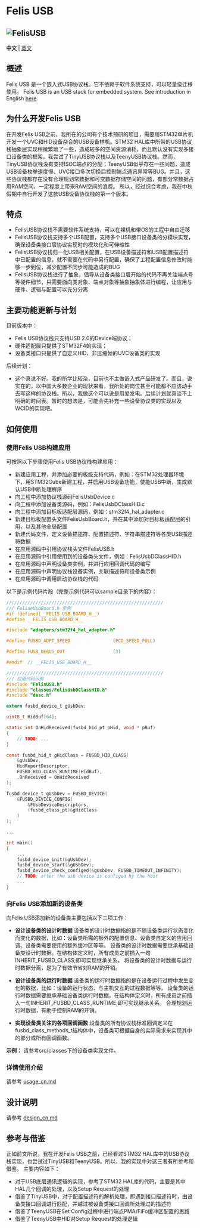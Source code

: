 # Felis USB
![FelisUSB](https://season-studio.github.io/logo/FelisUSB.png)
-----------
**中文** | [英文](./readme_en.md)


## 概述
Felis USB 是一个嵌入式USB协议栈。它不依赖于软件系统支持，可以轻量级迁移使用。
Felis USB is an USB stack for embedded system. See introduction in English [here](./readme_en.md).

## 为什么开发Felis USB
在开发Felis USB之前，我所在的公司有个技术预研的项目，需要用STM32单片机开发一个UVC和HID设备杂合的USB设备样机。STM32 HAL库中所带的USB协议栈抽象层实现稍微繁琐了一些，造成较多的空间资源消耗，而且默认没有实现多接口设备类的框架。我尝试了TinyUSB协议栈以及TeenyUSB协议栈。然而，TinyUSB协议栈没有支持ISOC端点的分配；TeenyUSB似乎存在一些问题，造成USB设备枚举速度慢、UVC接口多次切换后控制端点通讯异常等BUG。并且，这些协议栈都存在没有合理规划常数据和可变数据存储空间的问题，有部分常数据占用RAM空间，一定程度上带来RAM空间的浪费。
所以，经过综合考虑，我在中秋假期中自行开发了这款USB设备协议栈的第一个版本。

## 特点
- FelisUSB协议栈不需要软件系统支持，可以在裸机和带OS的工程中自由迁移
- FelisUSB协议栈支持多个USB配置，支持多个USB接口设备类的分模块实现，确保设备类接口层协议实现时的模块化和可伸缩性
- FelisUSB协议栈归一化USB相关配置，在USB设备描述符和USB配置描述符中已配置的信息，就不需要在代码中另行配置，确保了工程配置信息修改时能够一步到位，减少配置不同步可能造成的BUG
- FelisUSB协议栈进行了抽象，倡导从设备类接口层开始的代码不再关注端点号等硬件细节，只需要面向类对象、端点对象等抽象抽象体进行编程，让应用与硬件、逻辑与配置可以充分分离

## 主要功能更新与计划
目前版本中：
- Felis USB协议栈只支持USB 2.0的Device端协议；
- 硬件适配层只提供了STM32F4的实现；
- 设备类接口只提供了自定义HID、非压缩帧的UVC设备类的实现

后续计划：
- 这个真说不好。我的所学比较杂，目前也不主做嵌入式产品研发了。而且，说实在的，以中国大多数企业的现状来看，我所处的岗位甚至可能都不应该动手去写这样的协议栈。所以，我做这个可以说是用爱发电。后续计划就真谈不上明确的时间表。暂时的想法是，可能会先补充一些设备协议类的实现以及WCID的实现吧。

## 如何使用

### 使用Felis USB构建应用
可按照以下步骤使用Felis USB协议栈构建应用：
- 新建应用工程，并添加必要的板级支持代码，例如：在STM32处理器环境下，用STM32Cube新建工程，并启用USB设备功能，使能USB中断，生成默认USB中断处理程序
- 向工程中添加协议栈源码FelisUsbDevice.c
- 向工程中添加设备类源码，例如：FelisUsbDClassHID.c
- 向工程中添加目标板适配层源码，例如：stm32f4_hal_adapter.c
- 新建目标板配置头文件FelisUsbBoard.h，并在其中添加对目标板适配层的引用，以及其他全局配置
- 新建代码文件，定义设备描述符、配置描述符、字符串描述符等各类USB描述符数据
- 在应用源码中引用协议栈头文件FelisUSB.h
- 在应用源码中引用使用到的设备类头文件，例如：FelisUsbDClassHID.h
- 在应用源码中声明设备类实例，并进行应用回调代码的编写
- 在应用源码中声明协议栈设备实例，关联描述符和设备类示例
- 在应用源码中调用启动协议栈的代码

以下是示例代码片段（完整示例代码可以sample目录下的内容）：
``` C
///////////////////////////////////////////////////////////
/// FeliseUsbBoard.h 示例
#if	!defined(__FELIS_USB_BOARD_H__)
#define	__FELIS_USB_BOARD_H__

#include "adapters/stm32f4_hal_adapter.h"

#define FUSBD_ADPT_SPEED                (PCD_SPEED_FULL)

#define FUSB_DEBUG_OUT                  (3)

#endif	// __FELIS_USB_BOARD_H__

///////////////////////////////////////////////////////////
/// 应用代码示例
#include "FelisUSB.h"
#include "classes/FelisUsbDClassHID.h"
#include "desc.h"

extern fusbd_device_t gUsbDev;

uint8_t HidBuf[64];

static int OnHidReceived(fusbd_hid_pt pHid, void * pBuf)
{
	// TODO: ...
}

const fusbd_hid_t gHidClass = FUSBD_HID_CLASS(
	&gUsbDev,
	HidReportDescriptor, 
	FUSBD_HID_CLASS_RUNTIME(HidBuf),
	.OnReceived = OnHidReceived
);

fusbd_device_t gUsbDev = FUSBD_DEVICE(
	&FUSBD_DEVICE_CONFIG(
		&FUsbDeviceDescriptors,
		(fusbd_class_pt)&gHidClass
	)
);

...

int main()
{
	...
	fusbd_device_init(&gUsbDev);
	fusbd_device_start(&gUsbDev);
	fusbd_device_check_configed(&gUsbDev, FUSBD_TIMEOUT_INFINITY);
	// TODO: after the usb device is configed by the host
	...
}
```

### 向Felis USB添加新的设备类
向Felis USB添加新的设备类主要包括以下三项工作：
- **设计设备类的设计时数据**
设备类的设计时数据指的是不随设备类运行状态变化而变化的数据，比如：设备类所需的额外的配置信息、设备类自定义的应用回调、设备类需要使用的额外缓冲区等等。
设备类的设计时数据需要继承基础设备类设计时数据。在结构体定义时，所有成员之前插入一句INHERIT_FUSBD_CLASS;即可实现继承关系。
将设备类的设计时数据与运行时数据分离，是为了有效节省对RAM的开销。

- **设计设备类的运行时数据**
设备类的运行时数据指的是在设备运行过程中发生变化的数据，比如：设备的运行状态、与主机交互的过程数据等等。
设备类的运行时数据需要继承基础设备类运行时数据。在结构体定义时，所有成员之前插入一句INHERIT_FUSBD_CLASS_RUNTIME;即可实现继承关系。
合理规划运行时数据，有助于控制RAM的开销。

- **实现设备类关注的各项回调函数**
设备类的所有协议栈标准回调定义在fusbd_class_methods_t结构体中，设备类可根据自身的实际需求来实现其中的部分或所有回调函数。

**示例：** 请参考src/classes下的设备类实现文件。

### 详情使用介绍
请参考 [usage_cn.md](./docs/usage_cn.md)

## 设计说明
请参考 [design_cn.md](./docs/design_cn.md)

## 参考与借鉴
正如前文所说，我在开发Felis USB之前，已经看过STM32 HAL库中的USB协议栈实现，也尝试过TinyUSB和TeenyUSB。所以，我的实现中对这三者有所参考和借鉴。
主要内容如下：
- 对于USB底层通讯逻辑的实现，参考了STM32 HAL库的代码，主要是其中HAL几个回调的处理，以及Setup Request的处理
- 借鉴了TinyUSB中，对于配置描述符的解析处理，即遇到接口描述符时，由设备类接口回调进行匹配，并越过被设备类接口回调所处理过的描述符
- 借鉴了TeenyUSB在Set Config过程中进行端点PMA/FiFo缓冲区配置的思路
- 借鉴了TeenyUSB中HID对Setup Request的处理逻辑
